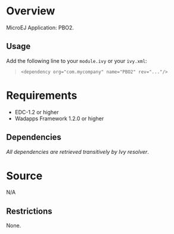 <!--
	Markdown
-->

# Overview
MicroEJ Application: PBO2.

## Usage
Add the following line to your `module.ivy` or your `ivy.xml`:
> `<dependency org="com.mycompany" name="PBO2" rev="..."/>`

# Requirements
  - EDC-1.2 or higher
  - Wadapps Framework 1.2.0 or higher

## Dependencies
_All dependencies are retrieved transitively by Ivy resolver_.

# Source
N/A

## Restrictions
None.